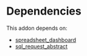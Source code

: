 # Dependencies

This addon depends on:

- [spreadsheet_dashboard](https://github.com/bringout/oca-ocb-report/tree/951ac194d8737e05256da97543eb6d64eca05b5b/odoo-bringout-oca-ocb-spreadsheet_dashboard)
- [sql_request_abstract](https://github.com/bringout/oca-report)
